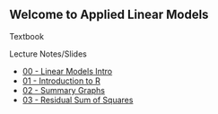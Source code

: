 ## Welcome to Applied Linear Models

Textbook 

Lecture Notes/Slides

* [00 - Linear Models Intro](/00_LinearModels_Intro.html)
* [01 - Introduction to R](/01_Introduction_to_R.nb.html)
* [02 - Summary Graphs](/02_SummaryGraphs.html)
* [03 - Residual Sum of Squares](/03_RSS.html)
